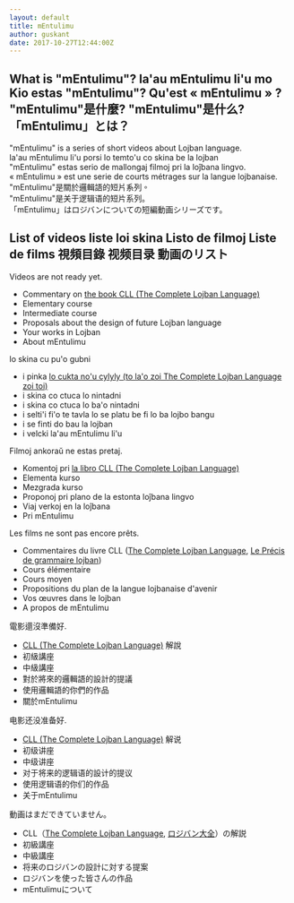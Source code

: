 ```yaml
---
layout: default
title: mEntulimu
author: guskant
date: 2017-10-27T12:44:00Z
---
```

## <span lang="en">What is "mEntulimu"?</span> <span lang="jbo">la'au mEntulimu li'u mo</span> <span lang="epo">Kio estas "mEntulimu"?</span> <span lang="fr">Qu'est « mEntulimu » ?</span> <span lang="zh-Hant">"mEntulimu"是什麼?</span> <span lang="zh-Hans">"mEntulimu"是什么?</span> <span lang="ja">「mEntulimu」とは？</span>

<div lang="en">"mEntulimu" is a series of short videos about Lojban language.</div>
<div lang="jbo">la'au mEntulimu li'u porsi lo temto'u co skina be la lojban</div>
<div lang="epo">"mEntulimu" estas serio de mallongaj filmoj pri la loĵbana lingvo.</div>
<div lang="fr">« mEntulimu » est une serie de courts métrages sur la langue lojbanaise.</div>
<div lang="zh-Hant">"mEntulimu"是關於邏輯語的短片系列。</div>
<div lang="zh-Hans">"mEntulimu"是关于逻辑语的短片系列。</div>
<div lang="ja">「mEntulimu」はロジバンについての短編動画シリーズです。</div>

## <span lang="en">List of videos</span> <span lang="jbo">liste loi skina</span> <span lang="epo">Listo de filmoj</span> <span lang="fr">Liste de films</span> <span lang="zh-Hant">視頻目錄</span> <span lang="zh-Hans">视频目录</span> <span lang="ja">動画のリスト</span>

<div lang="en">
Videos are not ready yet.
<ul>
<li />Commentary on <a href="https://mw.lojban.org/papri/The_Complete_Lojban_Language">the book CLL (The Complete Lojban Language)</a>
<li />Elementary course
<li />Intermediate course
<li />Proposals about the design of future Lojban language
<li />Your works in Lojban
<li />About mEntulimu
</ul>
</div>

<div lang="jbo">
lo skina cu pu'o gubni
<ul>
<li />i pinka <a href="https://mw.lojban.org/papri/The_Complete_Lojban_Language">lo cukta no'u cylyly (to la'o zoi The Complete Lojban Language zoi toi)</a>
<li />i skina co ctuca lo nintadni
<li />i skina co ctuca lo ba'o nintadni
<li />i selti'i fi'o te tavla lo se platu be fi lo ba lojbo bangu
<li />i se finti do bau la lojban
<li />i velcki la'au mEntulimu li'u
</ul>
</div>

<div lang="epo">
Filmoj ankoraŭ ne estas pretaj.
<ul>
<li />Komentoj pri <a href="https://mw.lojban.org/papri/The_Complete_Lojban_Language">la libro CLL (The Complete Lojban Language)</a>
<li />Elementa kurso
<li />Mezgrada kurso
<li />Proponoj pri plano de la estonta loĵbana lingvo
<li />Viaj verkoj en la loĵbana
<li />Pri mEntulimu
</ul>
</div>

<div lang="fr">
Les films ne sont pas encore prêts.
<ul>
<li />Commentaires du livre CLL (<a href="https://mw.lojban.org/papri/The_Complete_Lojban_Language">The Complete Lojban Language</a>, <a href="https://github.com/faslobgri/cll-fr">Le Précis de grammaire lojban</a>)
<li />Cours élémentaire
<li />Cours moyen
<li />Propositions du plan de la langue lojbanaise d'avenir
<li />Vos œuvres dans le lojban
<li />A propos de mEntulimu
</ul>
</div>

<div lang="zh-Hant">
電影還沒準備好.
<ul>
<li /><a href="https://mw.lojban.org/papri/The_Complete_Lojban_Language">CLL (The Complete Lojban Language)</a> 解說
<li />初級講座
<li />中級講座
<li />對於將來的邏輯語的設計的提議
<li />使用邏輯語的你們的作品
<li />關於mEntulimu
</ul>
</div>

<div lang="zh-Hans">
电影还没准备好.
<ul>
<li /><a href="https://mw.lojban.org/papri/The_Complete_Lojban_Language">CLL (The Complete Lojban Language)</a> 解说
<li />初级讲座
<li />中级讲座
<li />对于将来的逻辑语的設计的提议
<li />使用逻辑语的你们的作品
<li />关于mEntulimu
</ul>
</div>

<div lang="ja">
動画はまだできていません。
<ul>
<li />CLL（<a href="https://mw.lojban.org/papri/The_Complete_Lojban_Language">The Complete Lojban Language</a>, <a href="http://ponjbogri.github.io/cll-ja/">ロジバン大全</a>）の解説
<li />初級講座
<li />中級講座
<li />将来のロジバンの設計に対する提案
<li />ロジバンを使った皆さんの作品
<li />mEntulimuについて
</ul>
</div>
